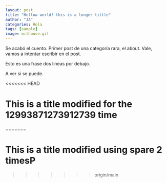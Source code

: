 ```yaml
---
layout: post
title: "Hellow world! this is a longer tittle"
author: "JA"
categories: Hola
tags: [sample]
image: milhouse.gif
---
```


Se acabó el cuento. Primer post de una categoría rara, el about.
Vale, vamos a intentar escribir en el post.

Esto es una frase dos lineas por debajo.

A ver si se puede.

<<<<<<< HEAD
# This is a title modified for the 12993871273912739 time
=======
# This is a title modified using spare 2 timesP
>>>>>>> origin/main
